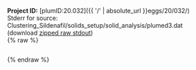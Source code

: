 **Project ID:** [plumID:20.032]({{ '/' | absolute_url }}eggs/20/032/)  
Stderr for source:  Clustering_Sildenafil/solids_setup/solid_analysis/plumed3.dat   
(download [zipped raw stdout](plumed3.dat.plumed_master.stdout.txt.zip))  
{% raw %}
<pre>
</pre>
{% endraw %}
